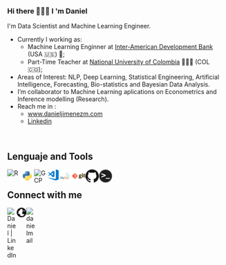 ### Hi there 👨🏻‍💻 I 'm Daniel

I'm  Data Scientist and Machine Learning Engineer.

* Currently I working as:
  + Machine Learning Enginner at [Inter-American Development Bank](https://www.iadb.org/es/acerca-del-bid/financiamiento-del-bid/financiamiento-del-bid%2C6028.html) (USA 🇺🇸) 🤖;
  + Part-Time Teacher at [National University of Colombia](https://unal.edu.co/) 👨🏻‍🏫 (COL 🇨🇴);
* Areas of Interest: NLP, Deep Learning, Statistical Engineering, Artificial Intelligence, Forecasting, Bio-statistics and Bayesian Data Analysis.
* I’m  collaborator to Machine Learning aplications on Econometrics and Inference modelling (Research).
*  Reach me in : 
    + www.danieljimenezm.com
    + [Linkedin](https://www.linkedin.com/in/djimenezm/)

<br />

## Lenguaje and Tools

<img align="left" alt="R" width="31px" src="https://avatars0.githubusercontent.com/u/513560?s=200&v=4" />


<img align="left" alt="Python" width="31px" src="https://raw.githubusercontent.com/github/explore/80688e429a7d4ef2fca1e82350fe8e3517d3494d/topics/python/python.png" />


<img align="left" alt="GCP" width="31px" src="https://genuinocloud.com/wp-content/uploads/2019/09/mx-con-datos-de-genuinocloud-cloud-dns-de-gcp-logo-genuinocloud.com.jpg" />

<img align="left" alt="Visual Studio Code" width="26px" src="https://raw.githubusercontent.com/github/explore/80688e429a7d4ef2fca1e82350fe8e3517d3494d/topics/visual-studio-code/visual-studio-code.png" />

<img align="left" alt="MySQL" width="31px" src="https://raw.githubusercontent.com/github/explore/80688e429a7d4ef2fca1e82350fe8e3517d3494d/topics/mysql/mysql.png" />

<img align="left" alt="Git" width="31px" src="https://raw.githubusercontent.com/github/explore/80688e429a7d4ef2fca1e82350fe8e3517d3494d/topics/git/git.png" />

<img align="left" alt="GitHub" width="31px" src="https://raw.githubusercontent.com/github/explore/78df643247d429f6cc873026c0622819ad797942/topics/github/github.png" />



<img align="left" alt="Terminal" width="31px" src="https://raw.githubusercontent.com/github/explore/80688e429a7d4ef2fca1e82350fe8e3517d3494d/topics/terminal/terminal.png" />

<br />

## Connect with me

[<img align="left" alt="Daniel | LinkedIn" width="22px" src="https://cdn.jsdelivr.net/npm/simple-icons@v3/icons/linkedin.svg" />](https://www.linkedin.com/in/djimenezm/)




[<img align="left" alt="danielblog" width="22px" src="https://raw.githubusercontent.com/iconic/open-iconic/master/svg/globe.svg" />](www.danieljimenezm.com)

[<img align="left" alt="danielmail" width="22px" src="https://blog.phonehouse.es/wp-content/uploads/2017/06/gmail-doubletick-1.jpg" />](danieljimenez88m@gmail.com)


<!--
**carlosjimenez88M/carlosjimenez88M** is a ✨ _special_ ✨ repository because its `README.md` (this file) appears on your GitHub profile.

Here are some ideas to get you started:

- 🔭 I’m currently working on Inter-Amercian Develpment Bank 
- 🌱 I’m currently learning ...
- 👯 I’m looking to collaborate on ...
- 🤔 I’m looking for help with ...
- 💬 Ask me about ...
- 📫 How to reach me: ...
- 😄 Pronouns: ...
- ⚡ Fun fact: ...
-->
